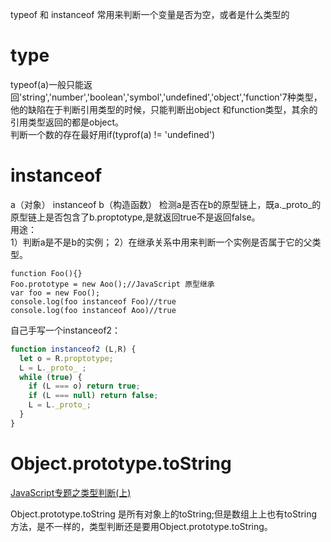  typeof 和 instanceof 常用来判断一个变量是否为空，或者是什么类型的
# type
typeof(a)一般只能返回'string','number','boolean','symbol','undefined','object','function'7种类型，他的缺陷在于判断引用类型的时候，只能判断出object
和function类型，其余的引用类型返回的都是object。  
判断一个数的存在最好用if(typrof(a) != 'undefined')
# instanceof
a（对象） instanceof b（构造函数） 检测a是否在b的原型链上，既a._proto_的原型链上是否包含了b.proptotype,是就返回true不是返回false。  
用途：  
 1）判断a是不是b的实例；
 2）在继承关系中用来判断一个实例是否属于它的父类型。  
 
 ```javasctipt
 function Foo(){} 
 Foo.prototype = new Aoo();//JavaScript 原型继承 
 var foo = new Foo(); 
 console.log(foo instanceof Foo)//true 
 console.log(foo instanceof Aoo)//true
 ```
自己手写一个instanceof2：  
```javascript
function instanceof2 (L,R) {
  let o = R.proptotype;
  L = L._proto_ ;
  while (true) {
    if (L === o) return true;
    if (L === null) return false;
    L = L._proto_;
  }
}
```
# Object.prototype.toString 
[JavaScript专题之类型判断(上)](https://github.com/mqyqingfeng/Blog/issues/28)

Object.prototype.toString 是所有对象上的toString;但是数组上上也有toString方法，是不一样的，类型判断还是要用Object.prototype.toString。
